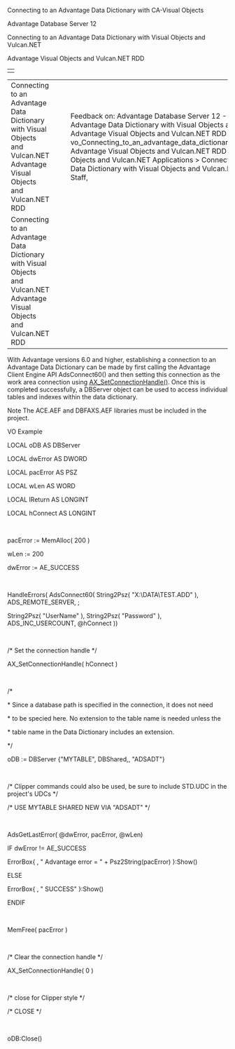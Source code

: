 Connecting to an Advantage Data Dictionary with CA-Visual Objects




Advantage Database Server 12  

Connecting to an Advantage Data Dictionary with Visual Objects and Vulcan.NET

Advantage Visual Objects and Vulcan.NET RDD

|  |
| --- |
|  |

|  |  |  |  |  |
| --- | --- | --- | --- | --- |
| Connecting to an Advantage Data Dictionary with Visual Objects and Vulcan.NET  Advantage Visual Objects and Vulcan.NET RDD |  |  | Feedback on: Advantage Database Server 12 - Connecting to an Advantage Data Dictionary with Visual Objects and Vulcan.NET Advantage Visual Objects and Vulcan.NET RDD vo\_Connecting\_to\_an\_advantage\_data\_dictionary\_with\_ca\_visual\_objects Advantage Visual Objects and Vulcan.NET RDD > Developing Visual Objects and Vulcan.NET Applications > Connecting to an Advantage Data Dictionary with Visual Objects and Vulcan.NET / Dear Support Staff, |  |
| Connecting to an Advantage Data Dictionary with Visual Objects and Vulcan.NET  Advantage Visual Objects and Vulcan.NET RDD |  |  |  |  |

With Advantage versions 6.0 and higher, establishing a connection to an Advantage Data Dictionary can be made by first calling the Advantage Client Engine API AdsConnect60() and then setting this connection as the work area connection using [AX\_SetConnectionHandle()](vo_ax_setconnectionhandle.htm). Once this is completed successfully, a DBServer object can be used to access individual tables and indexes within the data dictionary.

Note The ACE.AEF and DBFAXS.AEF libraries must be included in the project.

VO Example

LOCAL oDB AS DBServer

LOCAL dwError AS DWORD

LOCAL pacError AS PSZ

LOCAL wLen AS WORD

LOCAL lReturn AS LONGINT

LOCAL hConnect AS LONGINT

 

pacError := MemAlloc( 200 )

wLen := 200

dwError := AE\_SUCCESS

 

HandleErrors( AdsConnect60( String2Psz( "X:\DATA\TEST.ADD" ), ADS\_REMOTE\_SERVER, ;

String2Psz( "UserName" ), String2Psz( "Password" ), ADS\_INC\_USERCOUNT, @hConnect ))

 

/\* Set the connection handle \*/

AX\_SetConnectionHandle( hConnect )

 

/\*

\* Since a database path is specified in the connection, it does not need

\* to be specied here. No extension to the table name is needed unless the

\* table name in the Data Dictionary includes an extension.

\*/

oDB := DBServer {"MYTABLE", DBShared,, "ADSADT"}

 

/\* Clipper commands could also be used, be sure to include STD.UDC in the project's UDCs \*/

/\* USE MYTABLE SHARED NEW VIA "ADSADT" \*/

 

AdsGetLastError( @dwError, pacError, @wLen)

IF dwError != AE\_SUCCESS

ErrorBox{ , " Advantage error = " + Psz2String(pacError) }:Show()

ELSE

ErrorBox{ , " SUCCESS" }:Show()

ENDIF

 

MemFree( pacError )

 

/\* Clear the connection handle \*/

AX\_SetConnectionHandle( 0 )

 

/\* close for Clipper style \*/

/\* CLOSE \*/

 

oDB:Close()